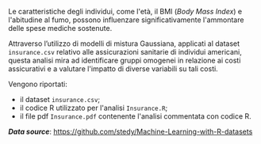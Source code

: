 Le caratteristiche degli individui, come l'età, il BMI (*Body Mass Index*) e l'abitudine al fumo, possono influenzare significativamente l'ammontare delle spese mediche sostenute.
    
Attraverso l’utilizzo di modelli di mistura Gaussiana, applicati al dataset `insurance.csv` relativo alle assicurazioni sanitarie di individui americani, questa analisi mira ad identificare gruppi omogenei in relazione ai costi assicurativi e a valutare l'impatto di diverse variabili su tali costi.

Vengono riportati:
* il dataset `insurance.csv`;
* il codice R utilizzato per l'analisi `Insurance.R`;
* il file pdf `Insurance.pdf` contenente l'analisi commentata con codice R.

**_*Data source*_**: https://github.com/stedy/Machine-Learning-with-R-datasets
